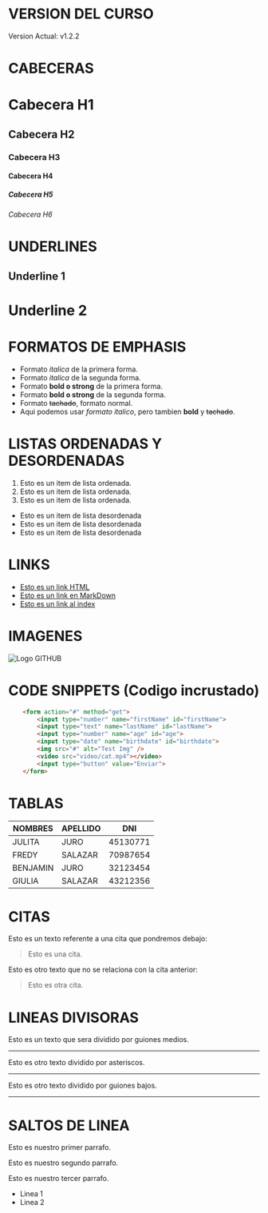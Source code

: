 # VERSION DEL CURSO
Version Actual: v1.2.2

# CABECERAS

# Cabecera H1
## Cabecera H2
### Cabecera H3
#### Cabecera H4
##### Cabecera H5
###### Cabecera H6


# UNDERLINES

Underline 1
-----------

Underline 2
===========

# FORMATOS DE EMPHASIS

- Formato *italica* de la primera forma.
- Formato _italica_ de la segunda forma.
- Formato **bold o strong** de la primera forma.
- Formato __bold o strong__ de la segunda forma.
- Formato ~~tachado~~, formato normal.
- Aqui podemos usar *formato italico*, pero tambien **bold** y ~~tachado~~.

# LISTAS ORDENADAS Y DESORDENADAS

1. Esto es un item de lista ordenada.
1. Esto es un item de lista ordenada.
1. Esto es un item de lista ordenada.

- Esto es un item de lista desordenada
- Esto es un item de lista desordenada
- Esto es un item de lista desordenada

# LINKS

- <a href="http://google.com">Esto es un link HTML</a>
- [Esto es un link en MarkDown](http://google.com)
- [Esto es un link al index](index.html)

# IMAGENES

![Logo GITHUB](https://1000logos.net/wp-content/uploads/2021/05/GitHub-logo.png)

# CODE SNIPPETS (Codigo incrustado)

```HTML
    <form action="#" method="get">
        <input type="number" name="firstName" id="firstName">
        <input type="text" name="lastName" id="lastName">
        <input type="number" name="age" id="age">
        <input type="date" name="birthdate" id="birthdate">
        <img src="#" alt="Test Img" />
        <video src="video/cat.mp4"></video>
        <input type="button" value="Enviar">
    </form>
```

# TABLAS

|NOMBRES|APELLIDO|DNI|
|-------|--------|---|
|JULITA|JURO|45130771|
|FREDY|SALAZAR|70987654|
|BENJAMIN|JURO|32123454|
|GIULIA|SALAZAR|43212356|

# CITAS

Esto es un texto referente a una cita que pondremos debajo:
>Esto es una cita.

Esto es otro texto que no se relaciona con la cita anterior:
>Esto es otra cita.

# LINEAS DIVISORAS

Esto es un texto que sera dividido por guiones medios.

---

Esto es otro texto dividido por asteriscos.

***

Esto es otro texto dividido por guiones bajos.

___

# SALTOS DE LINEA

Esto es nuestro primer parrafo.

Esto es nuestro segundo parrafo.

Esto es nuestro tercer parrafo.

- Linea 1
- Linea 2